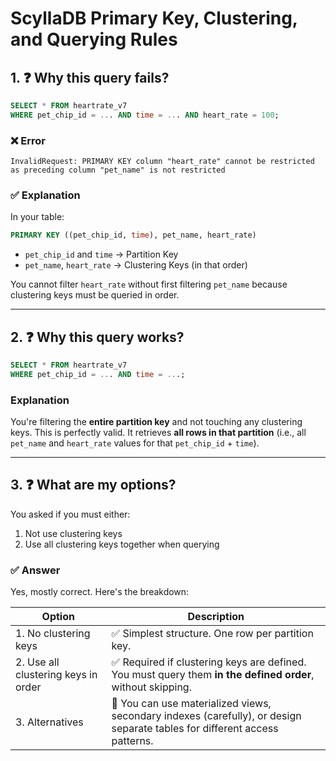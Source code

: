 
# ScyllaDB Primary Key, Clustering, and Querying Rules

## 1. ❓ Why this query fails?

```sql
SELECT * FROM heartrate_v7
WHERE pet_chip_id = ... AND time = ... AND heart_rate = 100;
```

### ❌ Error

```text
InvalidRequest: PRIMARY KEY column "heart_rate" cannot be restricted as preceding column "pet_name" is not restricted
```

### ✅ Explanation

In your table:

```sql
PRIMARY KEY ((pet_chip_id, time), pet_name, heart_rate)
```

- `pet_chip_id` and `time` → Partition Key
- `pet_name`, `heart_rate` → Clustering Keys (in that order)

You cannot filter `heart_rate` without first filtering `pet_name` because clustering keys must be queried in order.

---

## 2. ❓ Why this query works?

```sql
SELECT * FROM heartrate_v7
WHERE pet_chip_id = ... AND time = ...;
```

### Explanation

You're filtering the **entire partition key** and not touching any clustering keys. This is perfectly valid. It retrieves **all rows in that partition** (i.e., all `pet_name` and `heart_rate` values for that `pet_chip_id` + `time`).

---

## 3. ❓ What are my options?

You asked if you must either:

1. Not use clustering keys  
2. Use all clustering keys together when querying  

### ✅ Answer

Yes, mostly correct. Here's the breakdown:

| Option | Description |
|--------|-------------|
| 1. No clustering keys | ✅ Simplest structure. One row per partition key. |
| 2. Use all clustering keys in order | ✅ Required if clustering keys are defined. You must query them **in the defined order**, without skipping. |
| 3. Alternatives | 🔁 You can use materialized views, secondary indexes (carefully), or design separate tables for different access patterns. |

